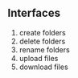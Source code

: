 ## Interfaces

1. create folders
2. delete folders
3. rename folders
4. upload files
5. download files
